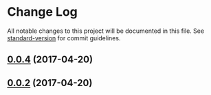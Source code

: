 # Change Log

All notable changes to this project will be documented in this file.
See [standard-version](https://github.com/conventional-changelog/standard-version) for commit guidelines.

<a name="0.0.4"></a>
## [0.0.4](https://github.com/WartClaes/lerna-poc/compare/tt-form@0.0.2...tt-form@0.0.4) (2017-04-20)




<a name="0.0.2"></a>
## [0.0.2](https://github.com/WartClaes/lerna-poc/compare/tt-form@0.0.2...tt-form@0.0.2) (2017-04-20)
